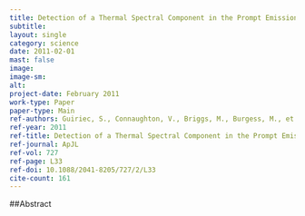 ```yaml
---
title: Detection of a Thermal Spectral Component in the Prompt Emission of GRB 100724Ba
subtitle: 
layout: single
category: science
date: 2011-02-01
mast: false
image: 
image-sm: 
alt: 
project-date: February 2011
work-type: Paper
paper-type: Main
ref-authors: Guiriec, S., Connaughton, V., Briggs, M., Burgess, M., et al.
ref-year: 2011
ref-title: Detection of a Thermal Spectral Component in the Prompt Emission of GRB 100724B
ref-journal: ApJL
ref-vol: 727
ref-page: L33
ref-doi: 10.1088/2041-8205/727/2/L33
cite-count: 161
---
```



##Abstract
